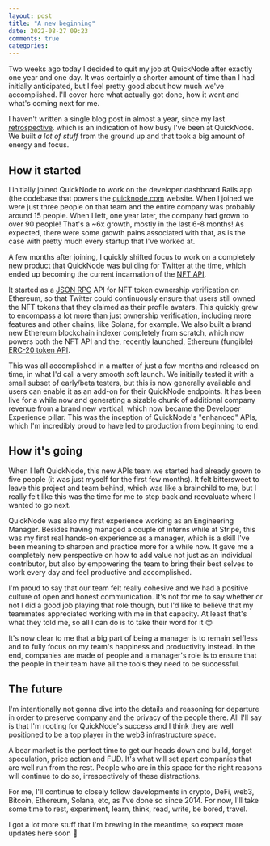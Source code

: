 ```yaml
---
layout: post
title: "A new beginning"
date: 2022-08-27 09:23
comments: true
categories:
---
```


Two weeks ago today I decided to quit my job at QuickNode after exactly one year and one day. It was
certainly a shorter amount of time than I had initially anticipated, but I feel pretty good about
how much we've accomplished. I'll cover here what actually got done, how it went and what's coming
next for me.

I haven't written a single blog post in almost a year, since my last [retrospective](https://felipecsl.com/2021/12/05/2021-retrospective.html).
which is an indication of how busy I've been at QuickNode. We built *a lot of stuff* from the ground
up and that took a big amount of energy and focus.

## How it started

I initially joined QuickNode to work on the developer dashboard Rails app (the codebase that powers the
[quicknode.com](https://quicknode.com) website. When I joined we were just three people on that team and
the entire company was probably around 15 people. When I left, one year later, the company had grown
to over 90 people! That's a ~6x growth, mostly
in the last 6-8 months! As expected, there were some growth pains associated with that, as is the
case with pretty much every startup that I've worked at.

A few months after joining, I quickly shifted focus to work on a completely new product that QuickNode was
building for Twitter at the time, which ended up becoming the current incarnation of the [NFT API](https://www.quicknode.com/nft-api).

It started as a [JSON RPC](https://www.jsonrpc.org/specification) API for NFT token ownership
verification on Ethereum, so that Twitter could continuously ensure that users still owned the NFT
tokens that they claimed as their profile avatars. This quickly grew to encompass a lot more than
just ownership  verification, including more features and other chains, like Solana, for example.
We also built a brand new Ethereum blockchain indexer completely from scratch, which now powers both
the NFT API and the, recently launched, Ethereum (fungible) [ERC-20 token API](https://www.quicknode.com/token-api).

This was all accomplished in a matter of just a few months and released on time, in what I'd call a
very smooth soft launch. We initially tested it with a small subset of early/beta testers, but this is now generally
available and users can enable it as an add-on for their QuickNode endpoints. It has been live for a
while now and generating a sizable chunk of additional company revenue from a brand new vertical,
which now became the Developer Experience pillar. This was the inception of QuickNode's "enhanced" APIs,
which I'm incredibly proud to have led to production from beginning to end.

## How it's going

When I left QuickNode, this new APIs team we started had already grown to five people (it was just
myself for the first few months). It felt bittersweet to leave this project and team behind, which was
like a brainchild to me, but I really felt like this was the time for me to step back and reevaluate
where I wanted to go next.

QuickNode was also my first experience working as an Engineering Manager. Besides having managed a couple of
interns while at Stripe, this was my first real hands-on experience as a manager, which
is a skill I've been meaning to sharpen and practice more for a while now. It gave me a completely
new perspective on how to add value not just as an individual contributor, but also by empowering the team to
bring their best selves to work every day and feel productive and accomplished.

I'm proud to say that our team felt really cohesive and we had a positive culture of open and honest
communication. It's not for me to say whether or not I did a good job playing that role though,
but I'd like to believe that my teammates appreciated working with me in that capacity. At least that's
what they told me, so all I can do is to take their word for it 😊

It's now clear to me that a big part of being a manager is to remain selfless and to fully focus on
my team's happiness and productivity instead. In the end, companies are made of people and a manager's
role is to ensure that the people in their team have all the tools they need to be successful.

## The future

I'm intentionally not gonna dive into the details and reasoning for departure in order to preserve
company and the privacy of the people there. All I'll say is that I'm rooting for QuickNode's success
and I think they are well positioned to be a top player in the web3 infrastructure space.

A bear market is the perfect time to get our heads down and build, forget speculation, price
action and FUD. It's what will set apart companies that are well run from the rest. People who are
in this space for the right reasons will continue to do so, irrespectively of these distractions.

For me, I'll continue to closely follow developments in crypto, DeFi, web3, Bitcoin, Ethereum, Solana,
etc, as I've done so since 2014. For now, I'll take some time to rest, experiment, learn, think, read,
write, be bored, travel.

I got a lot more stuff that I'm brewing in the meantime, so expect more updates here soon 🍻
